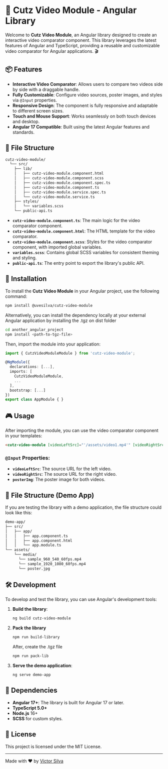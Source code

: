 # 🚀 Cutz Video Module - Angular Library

Welcome to **Cutz Video Module**, an Angular library designed to create an interactive video comparator component. This library leverages the latest features of Angular and TypeScript, providing a reusable and customizable video comparator for Angular applications. 🎬

## 📦 Features

- **Interactive Video Comparator**: Allows users to compare two videos side by side with a draggable handle.
- **Fully Customizable**: Configure video sources, poster images, and styles via `@Input` properties.
- **Responsive Design**: The component is fully responsive and adaptable to different screen sizes.
- **Touch and Mouse Support**: Works seamlessly on both touch devices and desktop.
- **Angular 17 Compatible**: Built using the latest Angular features and standards.

## 📂 File Structure

```bash
cutz-video-module/
  └── src/
    ├── lib/
    │   ├── cutz-video-module.component.html
    │   ├── cutz-video-module.component.scss
    │   ├── cutz-video-module.component.spec.ts
    │   ├── cutz-video-module.component.ts
    │   ├── cutz-video-module.service.spec.ts
    │   └── cutz-video-module.service.ts
    ├── styles/
    │   └── variables.scss
    └── public-api.ts
```

- **`cutz-video-module.component.ts`**: The main logic for the video comparator component.
- **`cutz-video-module.component.html`**: The HTML template for the video comparator.
- **`cutz-video-module.component.scss`**: Styles for the video comparator component, with imported global variables.
- **`variables.scss`**: Contains global SCSS variables for consistent theming and styling.
- **`public-api.ts`**: The entry point to export the library's public API.

## 🧩 Installation

To install the **Cutz Video Module** in your Angular project, use the following command:

```bash
npm install @uvesilva/cutz-video-module
```

Alternatively, you can install the dependency locally at your external Angular application by installing the .tgz on dist folder

```bash
cd another_angular_project
npm install <path-to-tgz-file>
```

Then, import the module into your application:

```typescript
import { CutzVideoModuleModule } from 'cutz-video-module';

@NgModule({
  declarations: [...],
  imports: [
    CutzVideoModuleModule,
    ...
  ],
  bootstrap: [...]
})
export class AppModule { }
```

## 🎮 Usage

After importing the module, you can use the video comparator component in your templates:

```html
<cutz-video-module [videoLeftSrc]="'/assets/video1.mp4'" [videoRightSrc]="'/assets/video2.mp4'" [posterImg]="'/assets/poster.jpg'"></cutz-video-module>
```

### `@Input` Properties:

- **`videoLeftSrc`**: The source URL for the left video.
- **`videoRightSrc`**: The source URL for the right video.
- **`posterImg`**: The poster image for both videos.

## 📂 File Structure (Demo App)

If you are testing the library with a demo application, the file structure could look like this:

```bash
demo-app/
├── src/
│   ├── app/
│   │   ├── app.component.ts
│   │   ├── app.component.html
│   │   └── app.module.ts
└── assets/
    └── media/
      └── sample_960_540_60fps.mp4
      └── sample_1920_1080_60fps.mp4
      └── poster.jpg
```

## 🛠️ Development

To develop and test the library, you can use Angular's development tools:

1. **Build the library**:

   ```bash
   ng build cutz-video-module
   ```

2. **Pack the library**

   ```bash
   npm run build-library
   ```

   After, create the .tgz file

   ```bash
   npm run pack-lib
   ```

3. **Serve the demo application**:

   ```bash
   ng serve demo-app
   ```

## 🧩 Dependencies

- **Angular 17+**: The library is built for Angular 17 or later.
- **TypeScript 5.0+**
- **Node.js** 16+
- **SCSS** for custom styles.

## 📄 License

This project is licensed under the MIT License.

---

Made with ❤️ by [Víctor Silva](https://uvesilva.online)

```

```
